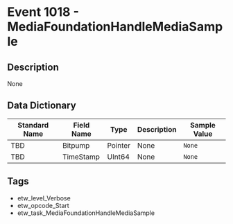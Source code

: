 # Event 1018 - MediaFoundationHandleMediaSample

## Description
None

## Data Dictionary
|Standard Name|Field Name|Type|Description|Sample Value|
|---|---|---|---|---|
|TBD|Bitpump|Pointer|None|`None`|
|TBD|TimeStamp|UInt64|None|`None`|

## Tags
* etw_level_Verbose
* etw_opcode_Start
* etw_task_MediaFoundationHandleMediaSample